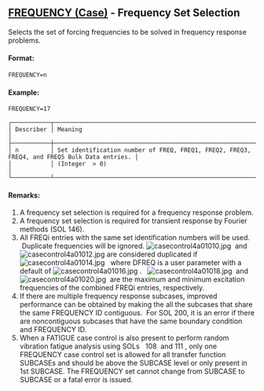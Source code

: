 ## [FREQUENCY (Case)](https://help.hexagonmi.com/bundle/MSC_Nastran_2022.4/page/Nastran_Combined_Book/qrg/casecontrol4a/TOC.FREQUENCY.Case.xhtml) - Frequency Set Selection

Selects the set of forcing frequencies to be solved in frequency response problems.

#### Format:

```nastran
FREQUENCY=n
```

#### Example:

```nastran
FREQUENCY=17
```

```text
┌───────────┬─────────────────────────────────────────────────────────────────────────────────────────────┐
│ Describer │ Meaning                                                                                     │
├───────────┼─────────────────────────────────────────────────────────────────────────────────────────────┤
│ n         │ Set identification number of FREQ, FREQ1, FREQ2, FREQ3, FREQ4, and FREQ5 Bulk Data entries. │
│           │ (Integer  > 0)                                                                              │
└───────────┴─────────────────────────────────────────────────────────────────────────────────────────────┘
```

#### Remarks:

1. A frequency set selection is required for a frequency response problem.
2. A frequency set selection is required for transient response by Fourier methods (SOL 146).
3. All FREQi entries with the same set identification numbers will be used.  Duplicate frequencies will be ignored.  ![casecontrol4a01010.jpg](https://help-be.hexagonmi.com/bundle/MSC_Nastran_2022.4/page/Nastran_Combined_Book/qrg/casecontrol4a/../../../assets/casecontrol4a01010.jpg?_LANG=enus)  and  ![casecontrol4a01012.jpg](https://help-be.hexagonmi.com/bundle/MSC_Nastran_2022.4/page/Nastran_Combined_Book/qrg/casecontrol4a/../../../assets/casecontrol4a01012.jpg?_LANG=enus)  are considered duplicated if
     ![casecontrol4a01014.jpg](https://help-be.hexagonmi.com/bundle/MSC_Nastran_2022.4/page/Nastran_Combined_Book/qrg/casecontrol4a/../../../assets/casecontrol4a01014.jpg?_LANG=enus)  
     where DFREQ is a user parameter with a default of  ![casecontrol4a01016.jpg](https://help-be.hexagonmi.com/bundle/MSC_Nastran_2022.4/page/Nastran_Combined_Book/qrg/casecontrol4a/../../../assets/casecontrol4a01016.jpg?_LANG=enus) .   ![casecontrol4a01018.jpg](https://help-be.hexagonmi.com/bundle/MSC_Nastran_2022.4/page/Nastran_Combined_Book/qrg/casecontrol4a/../../../assets/casecontrol4a01018.jpg?_LANG=enus)  and  ![casecontrol4a01020.jpg](https://help-be.hexagonmi.com/bundle/MSC_Nastran_2022.4/page/Nastran_Combined_Book/qrg/casecontrol4a/../../../assets/casecontrol4a01020.jpg?_LANG=enus)  are the maximum and minimum excitation frequencies of the combined FREQi entries, respectively.
4. If there are multiple frequency response subcases, improved performance can be obtained by making the all the subcases that share the same FREQUENCY ID contiguous.  For SOL 200, it is an error if there are noncontiguous subcases that have the same boundary condition and FREQUENCY ID.
5. When a FATIGUE case control is also present to perform random vibration fatigue analysis using  SOLs   108  and  111 , only one FREQUENCY case control set is allowed for all transfer function SUBCASEs and should be above the SUBCASE level or only present in 1st SUBCASE. The FREQUENCY set cannot change from SUBCASE to SUBCASE or a fatal error is issued.
